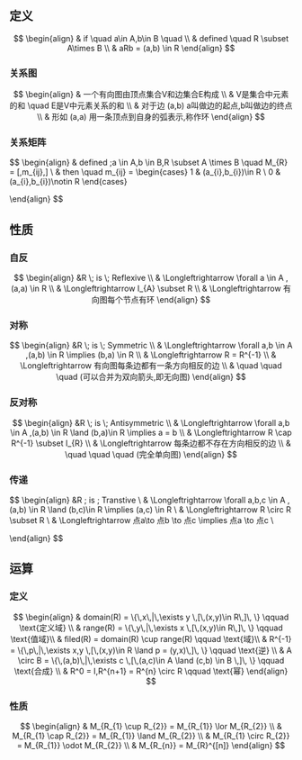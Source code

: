 ## 定义

$$
\begin{align}
& if \quad a\in A,b\in B \quad  \\
& defined  \quad R \subset A\times B \\
& aRb = (a,b) \in R
\end{align}
$$

### 关系图

$$
\begin{align}
& 一个有向图由顶点集合V和边集合E构成 \\
& V是集合中元素的和 \quad E是V中元素关系的和 \\
& 对于边 (a,b) a叫做边的起点,b叫做边的终点 \\
& 形如 (a,a) 用一条顶点到自身的弧表示,称作环
\end{align}
$$

### 关系矩阵

$$
\begin{align}
& defined \;a \in A,b \in B,R \subset A \times B \quad M_{R} = [\,m_{ij}\,]   \\
&
then \quad m_{ij} = \begin{cases}
1  & (a_{i},b_{i})\in R \\
0 & (a_{i},b_{i})\notin R
\end{cases}

\end{align}
$$

## 性质

### 自反

$$
\begin{align}
&R \; is \; Reflexive \\
& \Longleftrightarrow \forall a \in A ,(a,a) \in R \\
& \Longleftrightarrow I_{A} \subset R \\
& \Longleftrightarrow 有向图每个节点有环
\end{align}
$$

### 对称

$$
\begin{align}
&R \; is \; Symmetric \\
& \Longleftrightarrow  \forall a,b \in A ,(a,b) \in R \implies (b,a) \in R  \\
& \Longleftrightarrow R = R^{-1} \\
& \Longleftrightarrow 有向图每条边都有一条方向相反的边 \\
& \quad  \quad \quad (可以合并为双向箭头,即无向图)
\end{align}
$$

### 反对称

$$
\begin{align}
&R \; is \; Antisymmetric \\
& \Longleftrightarrow \forall a,b \in A ,(a,b) \in R  \land (b,a)\in R \implies a = b  \\
& \Longleftrightarrow R \cap R^{-1} \subset I_{R} \\
& \Longleftrightarrow 每条边都不存在方向相反的边 \\
& \quad  \quad \quad (完全单向图)
\end{align}
$$

### 传递

$$
\begin{align}
&R \; is \; Transtive \\
& \Longleftrightarrow \forall a,b,c \in A ,(a,b) \in R \land (b,c)\in R \implies (a,c) \in R \\
& \Longleftrightarrow R \circ R \subset R \\
& \Longleftrightarrow 点a\to 点b \to 点c \implies 点a \to 点c \\

\end{align}
$$

## 运算

### 定义

$$
\begin{align}
& domain(R) = \{\,x\,|\,\exists y \,[\,(x,y)\in R\,]\, \} \qquad \text{定义域} \\
& range(R) = \{\,y\,|\,\exists x \,[\,(x,y)\in R\,]\, \} \qquad \text{值域}\\
& filed(R) = domain(R) \cup range(R) \qquad \text{域}\\
& R^{-1} = \{\,p\,|\,\exists x,y \,[\,(x,y)\in R \land p = (y,x)\,]\, \} \qquad \text{逆} \\
& A \circ B = \{\,(a,b)\,|\,\exists c \,[\,(a,c)\in A \land (c,b) \in B \,]\, \} \qquad \text{合成} \\
& R^0 = I,R^{n+1} = R^{n} \circ R \qquad \text{幂}
\end{align}
$$

### 性质

$$
\begin{align}
& M_{R_{1} \cup R_{2}} = M_{R_{1}} \lor M_{R_{2}} \\
& M_{R_{1} \cap R_{2}} = M_{R_{1}} \land M_{R_{2}} \\
& M_{R_{1} \circ R_{2}} = M_{R_{1}} \odot M_{R_{2}} \\
& M_{R_{n}} = M_{R}^{[n]}
\end{align}
$$
